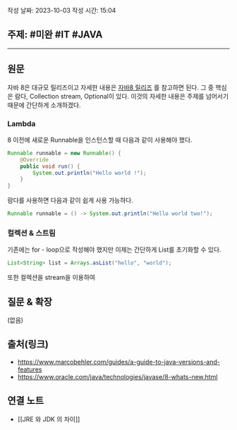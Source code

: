 작성 날짜: 2023-10-03
작성 시간: 15:04

## 주제: #미완 #IT #JAVA 

----
## 원문
자바 8은 대규모 릴리즈이고 자세한 내용은 [자바8 릴리즈](https://www.oracle.com/java/technologies/javase/8-whats-new.html) 를 참고하면 된다. 그 중 핵심은 람다, Collection stream, Optional이 있다. 이것의 자세한 내용은 주제를 넘어서기 때문에 간단하게 소개하겠다.

### Lambda
8 이전에 새로운 Runnable을 인스턴스할 때 다음과 같이 사용해야 했다.
```java
Runnable runnable = new Runnable() {
	@Override
	public void run() {
		System.out.println("Hello world !");
	}
}
```

람다를 사용하면 다음과 같이 쉽게 사용 가능하다.

```java
Runnable runnable = () -> System.out.println("Hello world two!");
```

### 컬렉션 & 스트림
기존에는 for - loop으로 작성해야 했지만 이제는 간단하게 List를 초기화할 수 있다.

```java
List<String> list = Arrays.asList("hello", "world");
```

또한 컬렉션을 stream을 이용하여 


## 질문 & 확장

(없음)

## 출처(링크)
- https://www.marcobehler.com/guides/a-guide-to-java-versions-and-features
- https://www.oracle.com/java/technologies/javase/8-whats-new.html
## 연결 노트
- [[JRE 와 JDK 의 차이]]










